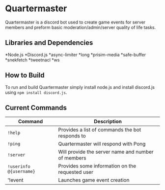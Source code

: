 # Quartermaster
Quartermaster is a discord bot used to create game events for server members and preform basic moderation/admin/server quality of life tasks.

## Libraries and Dependencies

*Node.js
*Discord.js
*async-limiter
*long
*prisim-media
*safe-buffer
*snekfetch
*tweetnacl
*ws


## How to Build
To run and build Quartermaster simply install node.js and install discord.js using `npm install discord.js`.


## Current Commands
| Command | Description |
|---------|-------------|
|`!help`| Provides a list of commands the bot responds to |
|`!ping`  | Quartermaster will respond with Pong |
|`!server`| Will provide the server name and number of members |
|`!userinfo @{username}`  | Provides some information on the requested user |
|'!event | Launches game event creation |
